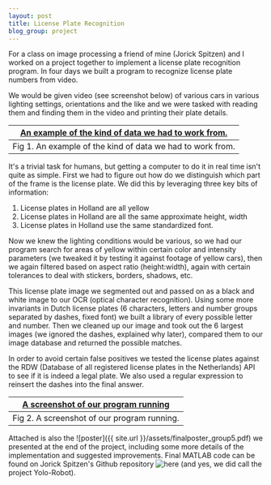 ```yaml
---
layout: post
title: License Plate Recognition
blog_group: project
---
```

For a class on image processing a friend of mine (Jorick Spitzen) and I worked on a project together to implement a license plate recognition program. In four days we built a program to recognize license plate numbers from video.

We would be given video (see screenshot below) of various cars in various lighting settings, orientations and the like and we were tasked with reading them and finding them in the video and printing their plate details.

|[An example of the kind of data we had to work from.]({{site.url}}/images/license_plate/frame2.jpg)|
|---|
|Fig 1. An example of the kind of data we had to work from.|

It's a trivial task for humans, but getting a computer to do it in real time isn't quite as simple. First we had to figure out how do we distinguish which part of the frame is the license plate. We did this by leveraging three key bits of information:
1. License plates in Holland are all yellow
2. License plates in Holland are all the same approximate height, width
3. License plates in Holland use the same standardized font.

Now we knew the lighting conditions would be various, so we had our program search for areas of yellow within certain color and intensity parameters (we tweaked it by testing it against footage of yellow cars), then we again filtered based on aspect ratio (height:width), again with certain tolerances to deal with stickers, borders, shadows, etc.

This license plate image we segmented out and passed on as a black and white image to our OCR (optical character recognition). Using some more invariants in Dutch license plates (6 characters, letters and number groups separated by dashes, fixed font) we built a library of every possible letter and number. Then we cleaned up our image and took out the 6 largest images (we ignored the dashes, explained why later), compared them to our image database and returned the possible matches.

In order to avoid certain false positives we tested the license plates against the RDW (Database of all registered license plates in the Netherlands) API to see if it is indeed a legal plate. We also used a regular expression to reinsert the dashes into the final answer.

|[A screenshot of our program running]({{site.url}}/images/license_plate/screenshot2.jpg)|
|---|
|Fig 2. A screenshot of our program running.|
Attached is also the ![poster]({{ site.url }}/assets/finalposter_group5.pdf) we presented at the end of the project, including some more details of the implementation and suggested improvements. Final MATLAB code can be found on Jorick Spitzen's Github repository ![here](https://github.com/jspitzen/yolo-robot) (and yes, we did call the project Yolo-Robot).
